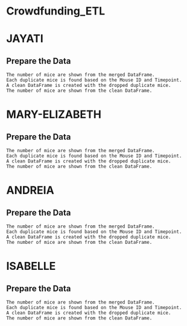 # Crowdfunding_ETL

# JAYATI

## Prepare the Data 
```The datasets are merged into a single DataFrame.  
The number of mice are shown from the merged DataFrame.  
Each duplicate mice is found based on the Mouse ID and Timepoint.  
A clean DataFrame is created with the dropped duplicate mice. 
The number of mice are shown from the clean DataFrame.
```  
# MARY-ELIZABETH

## Prepare the Data 
```The datasets are merged into a single DataFrame.  
The number of mice are shown from the merged DataFrame.  
Each duplicate mice is found based on the Mouse ID and Timepoint.  
A clean DataFrame is created with the dropped duplicate mice. 
The number of mice are shown from the clean DataFrame.
```  

# ANDREIA

## Prepare the Data 
```The datasets are merged into a single DataFrame.  
The number of mice are shown from the merged DataFrame.  
Each duplicate mice is found based on the Mouse ID and Timepoint.  
A clean DataFrame is created with the dropped duplicate mice. 
The number of mice are shown from the clean DataFrame.
```  

# ISABELLE

## Prepare the Data 
```The datasets are merged into a single DataFrame.  
The number of mice are shown from the merged DataFrame.  
Each duplicate mice is found based on the Mouse ID and Timepoint.  
A clean DataFrame is created with the dropped duplicate mice. 
The number of mice are shown from the clean DataFrame.
```  

